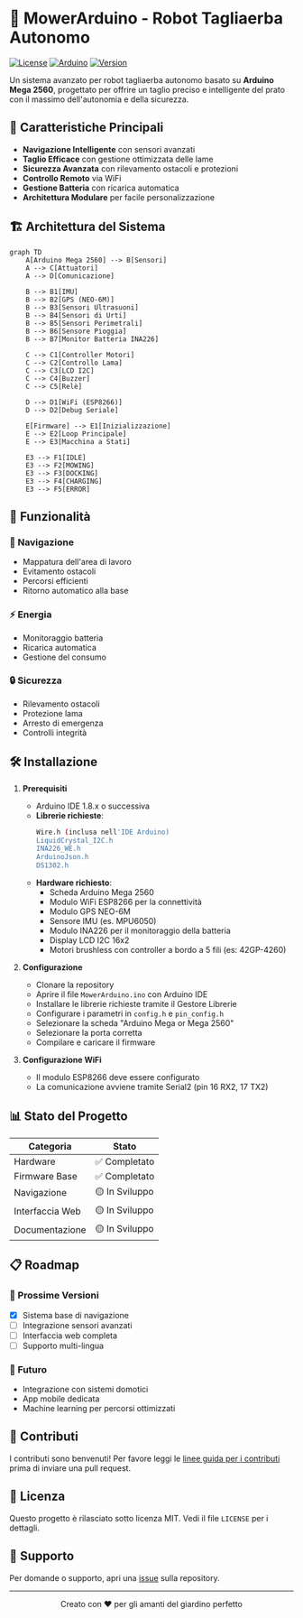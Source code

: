 # 🤖 MowerArduino - Robot Tagliaerba Autonomo

[![License](https://img.shields.io/badge/License-MIT-blue.svg)](https://opensource.org/licenses/MIT)
[![Arduino](https://img.shields.io/badge/Arduino%20Mega%202560-Compatible-00979D?logo=arduino)](https://store.arduino.cc/products/arduino-mega-2560-rev3)
[![Version](https://img.shields.io/badge/Version-0.0.1-blue)](https://github.com/evlas/MowerArduino)

Un sistema avanzato per robot tagliaerba autonomo basato su **Arduino Mega 2560**, progettato per offrire un taglio preciso e intelligente del prato con il massimo dell'autonomia e della sicurezza.

## 🌟 Caratteristiche Principali

- **Navigazione Intelligente** con sensori avanzati
- **Taglio Efficace** con gestione ottimizzata delle lame
- **Sicurezza Avanzata** con rilevamento ostacoli e protezioni
- **Controllo Remoto** via WiFi
- **Gestione Batteria** con ricarica automatica
- **Architettura Modulare** per facile personalizzazione

## 🏗 Architettura del Sistema

```mermaid
graph TD
    A[Arduino Mega 2560] --> B[Sensori]
    A --> C[Attuatori]
    A --> D[Comunicazione]
    
    B --> B1[IMU]
    B --> B2[GPS (NEO-6M)]
    B --> B3[Sensori Ultrasuoni]
    B --> B4[Sensori di Urti]
    B --> B5[Sensori Perimetrali]
    B --> B6[Sensore Pioggia]
    B --> B7[Monitor Batteria INA226]
    
    C --> C1[Controller Motori]
    C --> C2[Controllo Lama]
    C --> C3[LCD I2C]
    C --> C4[Buzzer]
    C --> C5[Relè]
    
    D --> D1[WiFi (ESP8266)]
    D --> D2[Debug Seriale]
    
    E[Firmware] --> E1[Inizializzazione]
    E --> E2[Loop Principale]
    E --> E3[Macchina a Stati]
    
    E3 --> F1[IDLE]
    E3 --> F2[MOWING]
    E3 --> F3[DOCKING]
    E3 --> F4[CHARGING]
    E3 --> F5[ERROR]
```

## 🚀 Funzionalità

### 🧭 Navigazione
- Mappatura dell'area di lavoro
- Evitamento ostacoli
- Percorsi efficienti
- Ritorno automatico alla base

### ⚡ Energia
- Monitoraggio batteria
- Ricarica automatica
- Gestione del consumo

### 🔒 Sicurezza
- Rilevamento ostacoli
- Protezione lama
- Arresto di emergenza
- Controlli integrità

## 🛠 Installazione

1. **Prerequisiti**
   - Arduino IDE 1.8.x o successiva
   - **Librerie richieste**:
     ```bash
     Wire.h (inclusa nell'IDE Arduino)
     LiquidCrystal_I2C.h
     INA226_WE.h
     ArduinoJson.h
     DS1302.h
     ```
   - **Hardware richiesto**:
     - Scheda Arduino Mega 2560
     - Modulo WiFi ESP8266 per la connettività
     - Modulo GPS NEO-6M
     - Sensore IMU (es. MPU6050)
     - Modulo INA226 per il monitoraggio della batteria
     - Display LCD I2C 16x2
     - Motori brushless con controller a bordo a 5 fili (es: 42GP-4260)

2. **Configurazione**
   - Clonare la repository
   - Aprire il file `MowerArduino.ino` con Arduino IDE
   - Installare le librerie richieste tramite il Gestore Librerie
   - Configurare i parametri in `config.h` e `pin_config.h`
   - Selezionare la scheda "Arduino Mega or Mega 2560"
   - Selezionare la porta corretta
   - Compilare e caricare il firmware

3. **Configurazione WiFi**
   - Il modulo ESP8266 deve essere configurato
   - La comunicazione avviene tramite Serial2 (pin 16 RX2, 17 TX2)

## 📊 Stato del Progetto

| Categoria | Stato |
|-----------|-------|
| Hardware | ✅ Completato |
| Firmware Base | ✅ Completato |
| Navigazione | 🟡 In Sviluppo |
| Interfaccia Web | 🟡 In Sviluppo |
| Documentazione | 🟡 In Sviluppo |

## 📋 Roadmap

### 🎯 Prossime Versioni
- [x] Sistema base di navigazione
- [ ] Integrazione sensori avanzati
- [ ] Interfaccia web completa
- [ ] Supporto multi-lingua

### 🔮 Futuro
- Integrazione con sistemi domotici
- App mobile dedicata
- Machine learning per percorsi ottimizzati

## 🤝 Contributi

I contributi sono benvenuti! Per favore leggi le [linee guida per i contributi](CONTRIBUTING.md) prima di inviare una pull request.

## 📄 Licenza

Questo progetto è rilasciato sotto licenza MIT. Vedi il file `LICENSE` per i dettagli.

## 🙋 Supporto

Per domande o supporto, apri una [issue](https://github.com/tu-utente/MowerArduino/issues) sulla repository.

---

<div align="center">
  Creato con ❤️ per gli amanti del giardino perfetto
</div>
